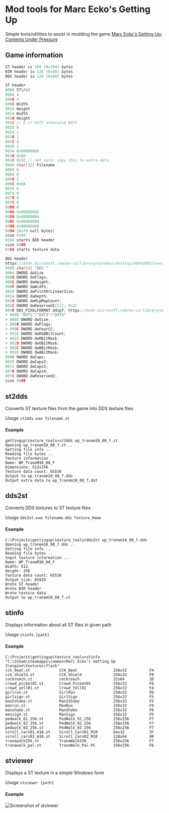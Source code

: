 # Mod tools for Marc Ecko's Getting Up
Simple tools/utilities to assist in modding the game [Marc Ecko's Getting Up: Contents Under Pressure](http://store.steampowered.com/app/260190/)

## Game information
```cpp
ST header is 260 (0x104) bytes
BIR header is 128 (0x80) bytes
DDS header is 128 (0x80) bytes

ST header
0000 ST\0\0
0004 4
0008 4
000C Width
0010 Height
0014 Width
0018 Height
001C // 0 if DXT1 otherwise DXT5
0020 0
0024 1
0028 1
002C 0
0030 1
0034 0x00008080
0038 0x80
003C 0x52 // not sure! copy this to extra data
0040 char[32] Filename
0060 0
0064 0
0068 2
006C 0x0A
0070 0
0074 0
0078 0
007C 0
0080 0
0084 0x00008080
0088 0x00000080
008C 0x00008080
0090 0x00008080
0094 [0x70 null bytes]
size 0104
0104 starts BIR header
size 0080
0184 starts texture data

DDS header
https://msdn.microsoft.com/en-us/library/windows/desktop/bb943982(v=vs.85).aspx
0000 char[4] "DDS "
0004 DWORD dwSize
0008 DWORD dwFlags;
000C DWORD dwHeight;
000F DWORD dwWidth;
0010 DWORD dwPitchOrLinearSize;
0014 DWORD dwDepth;
0018 DWORD dwMipMapCount;
001C DWORD dwReserved1[11]; 0x2C
0048 DDS_PIXELFORMAT ddspf; https://msdn.microsoft.com/en-us/library/windows/desktop/bb943984(v=vs.85).aspx
+ 0000 "DXT1"/"DXT3"/"DXT5"
+ 0004 DWORD dwSize;
+ 0008 DWORD dwFlags;
+ 000C DWORD dwFourCC;
+ 0010 DWORD dwRGBBitCount;
+ 0014 DWORD dwRBitMask;
+ 0018 DWORD dwGBitMask;
+ 001C DWORD dwBBitMask;
+ 0020 DWORD dwABitMask;
006C DWORD dwCaps;
0070 DWORD dwCaps2;
0074 DWORD dwCaps3;
0078 DWORD dwCaps4;
007C DWORD dwReserved2;
size 0080
```

## st2dds
Converts ST texture files from the game into DDS texture files

*Usage* `st2dds.exe filename.st`

#### Example
```
gettingup\texture_tools>st2dds wp_tranem10_08_f.st
Opening wp_tranem10_08_f.st ..
Getting file info ..
Reading file bytes ..
Texture information
Name: WP_TraneM10_08_F
Dimensions: 512x256
Texture data count: 65536
Output to wp_tranem10_08_f.dds
Output extra data to wp_tranem10_08_f.dat
```

## dds2st
Converts DDS textures to ST texture files

*Usage* `dds2st.exe filename.dds Texture_Name`

#### Example
```
C:\Projects\gettingup\texture_tools>dds2st wp_tranem10_08_f.dds
Opening wp_tranem10_08_f.dds ..
Getting file info ..
Reading file bytes ..
Input texture information ..
Name: WP_TraneM10_08_F
Width: 512
Height: 256
Texture data count: 65536
Output size: 65920
Wrote ST header
Wrote BIR header
Wrote texture data
Output to wp_tranem10_08_f.st
```

## stinfo
Displays information about all ST files in given path

*Usage* `stinfo [path]`
#### Example
```
C:\Projects\gettingup\texture_tools>stinfo "C:\Steam\steamapps\common\Marc Ecko's Getting Up 2\engine\textures\flock"
cck_beat.st             CCK_Beat                256x32          F4
cck_shield.st           CCK_Shield              256x32          F8
cockroach.st            cockroach               32x64           1D
crowd_picket01.st       Crowd_Picket01          256x32          F6
crowd_yell01.st         Crowd_Yell01            256x32          F4
girlrun.st              GirlRun                 256x32          FD
girlsign.st             GirlSign                256x32          F5
man2shake.st            Man2Shake               256x32          F5
manrun.st               ManRun                  256x32          F9
manshake.st             ManShake                256x32          F6
mansign.st              ManSign                 256x32          F5
pedwalk_01_256.st       PedWalk_01_256          256x256         F7
pedwalk_02_256.st       PedWalk_02_256          256x256         F7
pedwalk_03_256.st       PedWalk_03_256          256x256         F7
scroll_cars01_m10.st    Scroll_Cars01_M10       64x32           3F
scroll_cars02_m10.st    Scroll_Cars02_M10       128x64          00
tranewalk256.st         TraneWalk256            256x256         F7
tranewalk_pal.st        TraneWalk_Pal-PC        256x256         F6
```

## stviewer
Displays a ST texture in a simple Windows form

*Usage* `stviewer [path]`
#### Example
![Screenshot of stviewer](http://i.imgur.com/Iq3liqp.png "stviewer displaying FF_PosterM03_04 texture file")